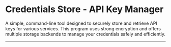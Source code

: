 # Credentials Store - API Key Manager

A simple, command-line tool designed to securely store and retrieve API keys for various services. This program uses strong encryption and offers multiple storage backends to manage your credentials safely and efficiently.

---

